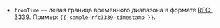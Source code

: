 * `fromTime` — левая граница временного диапазона в формате [RFC-3339](https://www.ietf.org/rfc/rfc3339.html). Пример: `{{ sample-rfc3339-timestamp }}`.
